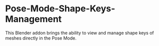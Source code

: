 # Pose-Mode-Shape-Keys-Management
This Blender addon brings the ability to view and manage shape keys of meshes directly in the Pose Mode.
